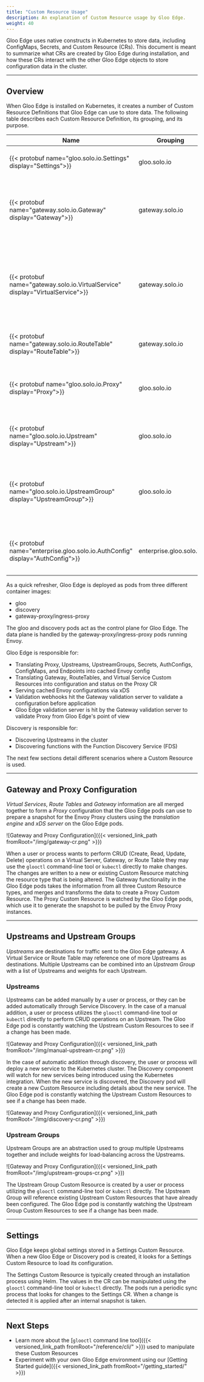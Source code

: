```yaml
---
title: "Custom Resource Usage"
description: An explanation of Custom Resource usage by Gloo Edge.
weight: 40
---
```


Gloo Edge uses native constructs in Kubernetes to store data, including ConfigMaps, Secrets, and Custom Resource (CRs). This document is meant to summarize what CRs are created by Gloo Edge during installation, and how these CRs interact with the other Gloo Edge objects to store configuration data in the cluster.

---

## Overview

When Gloo Edge is installed on Kubernetes, it creates a number of Custom Resource Definitions that Gloo Edge can use to store data. The following table describes each Custom Resource Definition, its grouping, and its purpose.

| Name | Grouping | Purpose |
|------|----------|---------|
| {{< protobuf name="gloo.solo.io.Settings" display="Settings">}} | gloo.solo.io | Global settings for all Gloo Edge containers. |
| {{< protobuf name="gateway.solo.io.Gateway" display="Gateway">}} | gateway.solo.io | Describes a single Listener and the routing Upstreams reachable via the Gateway Proxy. |
| {{< protobuf name="gateway.solo.io.VirtualService" display="VirtualService">}} | gateway.solo.io | Describes the set of routes to match for a set of domains with a destination of a Route Table, Upstream, or Upstream Group. |
| {{< protobuf name="gateway.solo.io.RouteTable" display="RouteTable">}} | gateway.solo.io | Child Routing object for the Gloo Edge gateway. |
| {{< protobuf name="gloo.solo.io.Proxy" display="Proxy">}} | gloo.solo.io | A combination of Gateway resources to be parsed by Gloo Edge pods. |
| {{< protobuf name="gloo.solo.io.Upstream" display="Upstream">}} | gloo.solo.io | Upstreams represent destinations for routing requests. |
| {{< protobuf name="gloo.solo.io.UpstreamGroup" display="UpstreamGroup">}} | gloo.solo.io | Group multiple Upstreams and/or external endpoints to be referenced by Virtual Service(s). |
| {{< protobuf name="enterprise.gloo.solo.io.AuthConfig" display="AuthConfig">}} | enterprise.gloo.solo.io | User-facing authentication configuration referenced by Virtual Service(s). |

As a quick refresher, Gloo Edge is deployed as pods from three different container images:

* gloo
* discovery
* gateway-proxy/ingress-proxy

The gloo and discovery pods act as the control plane for Gloo Edge. The data plane is handled by the gateway-proxy/ingress-proxy pods running Envoy.

Gloo Edge is responsible for:

* Translating Proxy, Upstreams, UpstreamGroups, Secrets, AuthConfigs, ConfigMaps, and Endpoints into cached Envoy config
* Translating Gateway, RouteTables, and Virtual Service Custom Resources into configuration and status on the Proxy CR
* Serving cached Envoy configurations via xDS
* Validation webhooks hit the Gateway validation server to validate a configuration before application
* Gloo Edge validation server is hit by the Gateway validation server to validate Proxy from Gloo Edge's point of view

Discovery is responsible for:

* Discovering Upstreams in the cluster
* Discovering functions with the Function Discovery Service (FDS)

The next few sections detail different scenarios where a Custom Resource is used.

---

## Gateway and Proxy Configuration

*Virtual Services*, *Route Tables* and *Gateway* information are all merged together to form a *Proxy* configuration that the Gloo Edge pods can use to prepare a snapshot for the Envoy Proxy clusters using the *translation engine* and *xDS server* on the Gloo Edge pods. 

![Gateway and Proxy Configuration]({{< versioned_link_path fromRoot="/img/gateway-cr.png" >}})

When a user or process wants to perform CRUD (Create, Read, Update, Delete) operations on a Virtual Server, Gateway, or Route Table they may use the `glooctl` command-line tool or `kubectl` directly to make changes. The changes are written to a new or existing Custom Resource matching the resource type that is being altered. The Gateway functionality in the Gloo Edge pods takes the information from all three Custom Resource types, and merges and transforms the data to create a Proxy Custom Resource. The Proxy Custom Resource is watched by the Gloo Edge pods, which use it to generate the snapshot to be pulled by the Envoy Proxy instances.

---

## Upstreams and Upstream Groups

*Upstreams* are destinations for traffic sent to the Gloo Edge gateway. A Virtual Service or Route Table may reference one of more Upstreams as destinations. Multiple Upstreams can be combined into an *Upstream Group* with a list of Upstreams and weights for each Upstream.

### Upstreams

Upstreams can be added manually by a user or process, or they can be added automatically through Service Discovery. In the case of a manual addition, a user or process utilizes the `glooctl` command-line tool or `kubectl` directly to perform CRUD operations on an Upstream. The Gloo Edge pod is constantly watching the Upstream Custom Resources to see if a change has been made.

![Gateway and Proxy Configuration]({{< versioned_link_path fromRoot="/img/manual-upstream-cr.png" >}})

In the case of automatic addition through discovery, the user or process will deploy a new service to the Kubernetes cluster. The Discovery component will watch for new services being introduced using the Kubernetes integration. When the new service is discovered, the Discovery pod will create a new Custom Resource including details about the new service. The Gloo Edge pod is constantly watching the Upstream Custom Resources to see if a change has been made.

![Gateway and Proxy Configuration]({{< versioned_link_path fromRoot="/img/discovery-cr.png" >}})

### Upstream Groups

Upstream Groups are an abstraction used to group multiple Upstreams together and include weights for load-balancing across the Upstreams. 

![Gateway and Proxy Configuration]({{< versioned_link_path fromRoot="/img/upstream-groups-cr.png" >}})

The Upstream Group Custom Resource is created by a user or process utilizing the `glooctl` command-line tool or `kubectl` directly. The Upstream Group will reference existing Upstream Custom Resources that have already been configured. The Gloo Edge pod is constantly watching the Upstream Group Custom Resources to see if a change has been made.

---

## Settings

Gloo Edge keeps global settings stored in a Settings Custom Resource. When a new Gloo Edge or Discovery pod is created, it looks for a Settings Custom Resource to load its configuration.

The Settings Custom Resource is typically created through an installation process using Helm. The values in the CR can be manipulated using the `glooctl` command-line tool or `kubectl` directly. The pods run a periodic sync process that looks for changes to the Settings CR. When a change is detected it is applied after an internal snapshot is taken.

---

## Next Steps

* Learn more about the [`glooctl` command line tool]({{< versioned_link_path fromRoot="/reference/cli/" >}}) used to manipulate these Custom Resources
* Experiment with your own Gloo Edge environment using our [Getting Started guide]({{< versioned_link_path fromRoot="/getting_started/" >}})